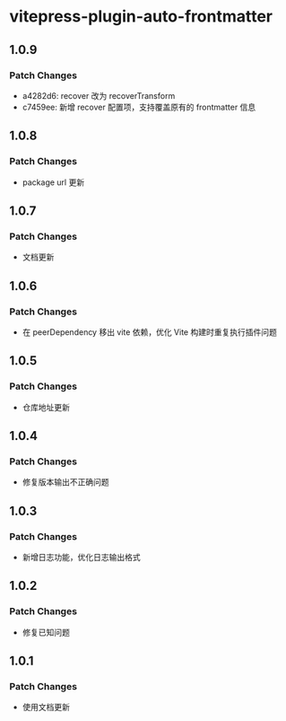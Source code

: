 # vitepress-plugin-auto-frontmatter

## 1.0.9

### Patch Changes

- a4282d6: recover 改为 recoverTransform
- c7459ee: 新增 recover 配置项，支持覆盖原有的 frontmatter 信息

## 1.0.8

### Patch Changes

- package url 更新

## 1.0.7

### Patch Changes

- 文档更新

## 1.0.6

### Patch Changes

- 在 peerDependency 移出 vite 依赖，优化 Vite 构建时重复执行插件问题

## 1.0.5

### Patch Changes

- 仓库地址更新

## 1.0.4

### Patch Changes

- 修复版本输出不正确问题

## 1.0.3

### Patch Changes

- 新增日志功能，优化日志输出格式

## 1.0.2

### Patch Changes

- 修复已知问题

## 1.0.1

### Patch Changes

- 使用文档更新
